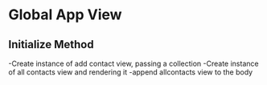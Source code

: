 # Global App View

## Initialize Method
-Create instance of add contact view, passing a collection
-Create instance of all contacts view and rendering it
-append allcontacts view to the body


